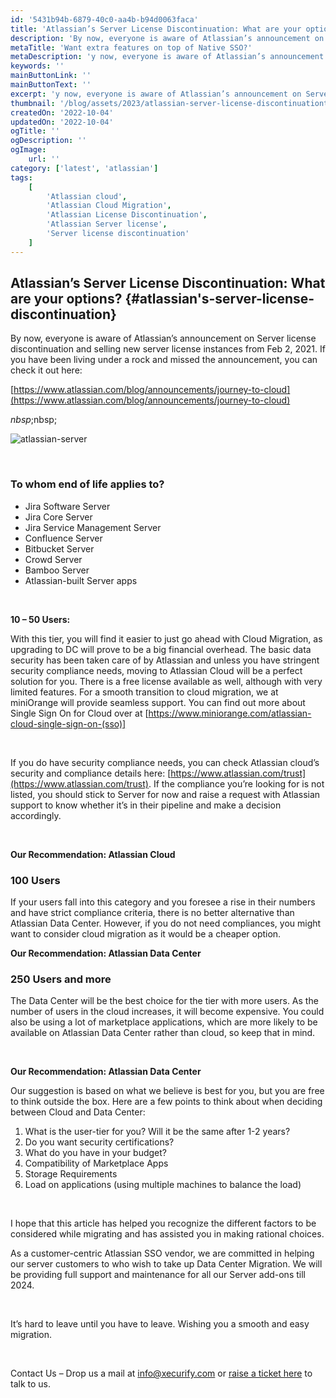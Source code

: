 ```yaml
---
id: '5431b94b-6879-40c0-aa4b-b94d0063faca'
title: 'Atlassian’s Server License Discontinuation: What are your options?'
description: 'By now, everyone is aware of Atlassian’s announcement on Server license discontinuation and selling new server license instances from Feb 2, 2021. If you have been living under a rock and missed the announcement.'
metaTitle: 'Want extra features on top of Native SSO?'
metaDescription: 'y now, everyone is aware of Atlassian’s announcement on Server license discontinuation and selling new server license instances from Feb 2, 2021. If you have been living under a rock and missed the announcement.'
keywords: ''
mainButtonLink: ''
mainButtonText: ''
excerpt: 'y now, everyone is aware of Atlassian’s announcement on Server license discontinuation and selling new server license instances from Feb 2, 2021. If you have been living under a rock and missed the announcement.'
thumbnail: '/blog/assets/2023/atlassian-server-license-discontinuationtimeline.webp'
createdOn: '2022-10-04'
updatedOn: '2022-10-04'
ogTitle: ''
ogDescription: ''
ogImage:
    url: ''
category: ['latest', 'atlassian']
tags:
    [
        'Atlassian cloud', 
        'Atlassian Cloud Migration', 
        'Atlassian License Discontinuation', 
        'Atlassian Server license',
        'Server license discontinuation'
    ]
---
```


## Atlassian’s Server License Discontinuation: What are your options? {#atlassian's-server-license-discontinuation}

By now, everyone is aware of Atlassian’s announcement on Server license discontinuation and selling new server license instances from Feb 2, 2021. If you have been living under a rock and missed the announcement, you can check it out here: 

[https://www.atlassian.com/blog/announcements/journey-to-cloud](https://www.atlassian.com/blog/announcements/journey-to-cloud)

$nbsp;$nbsp;


![atlassian-server](/blog/assets/2023/atlassian-server-license-discontinuationtimeline.webp)

&nbsp;&nbsp;

### To whom end of life applies to?
- Jira Software Server
- Jira Core Server
- Jira Service Management Server 
- Confluence Server
- Bitbucket Server
- Crowd Server
- Bamboo Server
- Atlassian-built Server apps

&nbsp;&nbsp;

**10 – 50 Users:**

With this tier, you will find it easier to just go ahead with Cloud Migration, as upgrading to DC will prove to be a big financial overhead. The basic data security has been taken care of by Atlassian and unless you have stringent security compliance needs, moving to Atlassian Cloud will be a perfect solution for you. There is a free license available as well, although with very limited features. For a smooth transition to cloud migration, we at miniOrange will provide seamless support. You can find out more about Single Sign On for Cloud over at [https://www.miniorange.com/atlassian-cloud-single-sign-on-(sso)]

&nbsp;&nbsp;

If you do have security compliance needs, you can check Atlassian cloud’s security and compliance details here: [https://www.atlassian.com/trust](https://www.atlassian.com/trust). If the compliance you’re looking for is not listed, you should stick to Server for now and raise a request with Atlassian support to know whether it’s in their pipeline and make a decision accordingly.

&nbsp;&nbsp;

**Our Recommendation: Atlassian Cloud**

### 100 Users
If your users fall into this category and you foresee a rise in their numbers and have strict compliance criteria, there is no better alternative than Atlassian Data Center. However, if you do not need compliances, you might want to consider cloud migration as it would be a cheaper option.

**Our Recommendation: Atlassian Data Center**

### 250 Users and more
The Data Center will be the best choice for the tier with more users. As the number of users in the cloud increases, it will become expensive. You could also be using a lot of marketplace applications, which are more likely to be available on Atlassian Data Center rather than cloud, so keep that in mind.

&nbsp;&nbsp;

**Our Recommendation: Atlassian Data Center**


Our suggestion is based on what we believe is best for you, but you are free to think outside the box. Here are a few points to think about when deciding between Cloud and Data Center:

1. What is the user-tier for you? Will it be the same after 1-2 years?
2. Do you want security certifications?
3. What do you have in your budget?
4. Compatibility of Marketplace Apps
5. Storage Requirements
6. Load on applications (using multiple machines to balance the load)

&nbsp;&nbsp;

I hope that this article has helped you recognize the different factors to be considered while migrating and has assisted you in making rational choices.

As a customer-centric Atlassian SSO vendor, we are committed in helping our server customers to who wish to take up Data Center Migration. We will be providing full support and maintenance for all our Server add-ons till 2024.

&nbsp;&nbsp; 

It’s hard to leave until you have to leave. Wishing you a smooth and easy migration.


&nbsp;&nbsp;

 
Contact Us – Drop us a mail at info@xecurify.com or [raise a ticket here](https://miniorange.atlassian.net/servicedesk/customer/portal/2) to talk to us.



